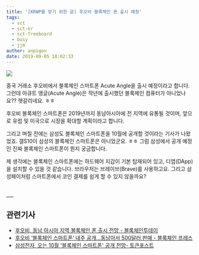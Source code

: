 ```yaml
---
title: '[KRWP를 받기 위한 글] 후오비 블록체인 폰 출시 예정'
tags:
  - sct
  - sct-kr
  - sct-freeboard
  - busy
  - jjm
author: anpigon
date: 2019-09-05 18:02:33
---
```


![](https://image.shutterstock.com/z/stock-photo-kyrenia-cyprus-september-huobi-global-mobile-app-running-on-smartphone-huobi-one-of-1185999826.jpg)

중국 거래소 후오비에서 블록체인 스마트폰 Acute Angle을 출시 예정이라고 합니다.  그런데 아큐트 앵글(Acute Angle)은 작년에 출시했던 블록체인 컴퓨터가 아니었나요?? 헷갈리네요. ㅎㅎ

후오비 블록체인 스마트폰은 2019년까지 동남아시아에 전 지역에 유통될 것이며, 앞으로 유럽 및 미국으로 시장을 확대할 계획이라고 합니다.

그리고 며칠 전에는 삼성도 블록체인 스마트폰을 10월에 공개할 것이라는 기사가 나왔었죠. 갤S10이 삼성의 블록체인 스마트폰은 아니었군요. ㅎㅎ 그럼 삼성에서 공개 예정인 진짜 블록체인 스마트폰이 뭔지 궁금합니다.

제 생각에는 블록체인 스마트폰에는 하드웨어 지갑이 기본 탑재되어 있고, 디앱(DApp)을 설치할 수  있을 것 같습니다. 브라우저는 브레이브(Brave)를 사용하고요. 그리고 삼성페이처럼 스마트폰에서 코인 결제를 쉽게 할 수 있지 않을까요?

<br>
___

<br>

## 관련기사
* [후오비, 동남 아시아 지역 블록체인 폰 출시 전망 - 블록체인투데이](https://www.blockchaintoday.co.kr/news/articleView.html?idxno=10861)
* [후오비 ‘블록체인 스마트폰’ 내주 공개…동남아서 500달러 판매 - 블록체인 프레스
](https://blockinpress.com/archives/22075)
* [삼성전자, 오는 10월 '블록체인 스마트폰' 공개 전망- 토큰포스트](https://www.tokenpost.kr/article-17425)